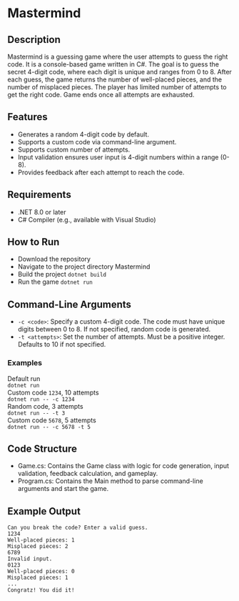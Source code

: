 # Mastermind

## Description

Mastermind is a guessing game where the user attempts to guess the right code. It is a console-based game written in C#. The goal is to guess the secret 4-digit code, where each digit is unique and ranges from 0 to 8.
After each guess, the game returns the number of well-placed pieces, and the number of misplaced pieces. The player has limited number of attempts to get the right code. Game ends once all attempts are exhausted.

## Features
- Generates a random 4-digit code by default.
- Supports a custom code via command-line argument.
- Supports custom number of attempts.
- Input validation ensures user input is 4-digit numbers within a range (0-8).
- Provides feedback after each attempt to reach the code.

## Requirements
- .NET 8.0 or later
- C# Compiler (e.g., available with Visual Studio)

## How to Run
- Download the repository
- Navigate to the project directory Mastermind
- Build the project ```dotnet build```
- Run the game ```dotnet run```

## Command-Line Arguments
- ```-c <code>```: Specify a custom 4-digit code. The code must have unique digits between 0 to 8. If not specified, random code is generated.
- ```-t <attempts>```: Set the number of attempts. Must be a positive integer. Defaults to 10 if not specified.

### Examples
Default run\
```dotnet run```\
Custom code ```1234```, 10 attempts\
```dotnet run -- -c 1234```\
Random code, 3 attempts\
```dotnet run -- -t 3```\
Custom code ```5678```, 5 attempts\
```dotnet run -- -c 5678 -t 5```

## Code Structure
- Game.cs: Contains the Game class with logic for code generation, input validation, feedback calculation, and gameplay.
- Program.cs: Contains the Main method to parse command-line arguments and start the game.

## Example Output
```
Can you break the code? Enter a valid guess.
1234
Well-placed pieces: 1
Misplaced pieces: 2
6789
Invalid input.
0123
Well-placed pieces: 0
Misplaced pieces: 1
...
Congratz! You did it!
```
